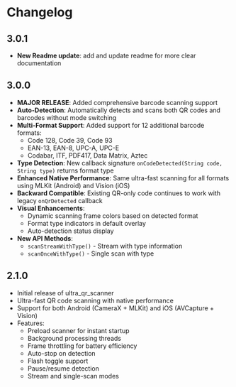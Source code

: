 # Changelog
## 3.0.1
* **New Readme update**: add and update readme for more clear documentation 
## 3.0.0
* **MAJOR RELEASE**: Added comprehensive barcode scanning support
* **Auto-Detection**: Automatically detects and scans both QR codes and barcodes without mode switching
* **Multi-Format Support**: Added support for 12 additional barcode formats:
  - Code 128, Code 39, Code 93
  - EAN-13, EAN-8, UPC-A, UPC-E
  - Codabar, ITF, PDF417, Data Matrix, Aztec
* **Type Detection**: New callback signature `onCodeDetected(String code, String type)` returns format type
* **Enhanced Native Performance**: Same ultra-fast scanning for all formats using MLKit (Android) and Vision (iOS)
* **Backward Compatible**: Existing QR-only code continues to work with legacy `onQrDetected` callback
* **Visual Enhancements**:
  - Dynamic scanning frame colors based on detected format
  - Format type indicators in default overlay
  - Auto-detection status display
* **New API Methods**:
  - `scanStreamWithType()` - Stream with type information
  - `scanOnceWithType()` - Single scan with type

## 2.1.0
* Initial release of ultra_qr_scanner
* Ultra-fast QR code scanning with native performance
* Support for both Android (CameraX + MLKit) and iOS (AVCapture + Vision)
* Features:
    - Preload scanner for instant startup
    - Background processing threads
    - Frame throttling for battery efficiency
    - Auto-stop on detection
    - Flash toggle support
    - Pause/resume detection
    - Stream and single-scan modes

